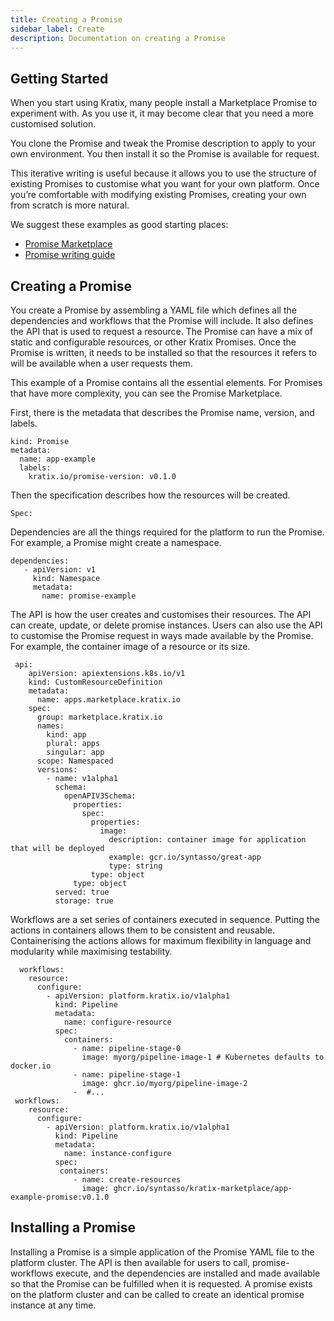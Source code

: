 ```yaml
---
title: Creating a Promise
sidebar_label: Create
description: Documentation on creating a Promise
---
```


## Getting Started
When you start using Kratix, many people install a Marketplace Promise to experiment with. As you use it, it may become clear that you need a more customised solution.

You clone the Promise and tweak the Promise description to apply to your own environment. You then install it so the Promise is available for request.

This iterative writing is useful because it allows you to use the structure of existing Promises to customise what you want for your own platform. Once you’re comfortable with modifying existing Promises, creating your own from scratch is more natural. 

We suggest these examples as good starting places:
- [Promise Marketplace](https://docs.kratix.io/marketplace)
- [Promise writing guide](../../../workshop/part-ii/writing-your-first-promise)

## Creating a Promise
You create a Promise by assembling a YAML file which defines all the dependencies and workflows that the Promise will include. It also defines the API that is used to request a resource. The Promise can have a mix of static and configurable resources, or other Kratix Promises. Once the Promise is written, it needs to be installed so that the resources it refers to will be available when a user requests them.

This example of a Promise contains all the essential elements. For Promises that have more complexity, you can see the Promise Marketplace. 

First, there is the metadata that describes the Promise name, version, and labels. 

```apiVersion: platform.kratix.io/v1alpha1
kind: Promise
metadata:
  name: app-example
  labels:
    kratix.io/promise-version: v0.1.0
```
Then the specification describes how the resources will be created.

```
Spec:
```

Dependencies are all the things required for the platform to run the Promise. For example, a Promise might create a namespace.

 ```
 dependencies:
    - apiVersion: v1
      kind: Namespace
      metadata:
        name: promise-example
```

The API is how the user creates and customises their resources. The API can create, update, or delete promise instances. Users can also use the API to customise the Promise request in ways made available by the Promise. For example, the container image of a resource or its size. 

```
 api:
    apiVersion: apiextensions.k8s.io/v1
    kind: CustomResourceDefinition
    metadata:
      name: apps.marketplace.kratix.io
    spec:
      group: marketplace.kratix.io
      names:
        kind: app
        plural: apps
        singular: app
      scope: Namespaced
      versions:
        - name: v1alpha1
          schema:
            openAPIV3Schema:
              properties:
                spec:
                  properties:
                    image:
                      description: container image for application that will be deployed
                      example: gcr.io/syntasso/great-app
                      type: string
                  type: object
              type: object
          served: true
          storage: true
```

Workflows are a set series of containers executed in sequence. Putting the actions in containers allows them to be consistent and reusable. Containerising the actions allows for maximum flexibility in language and modularity while maximising testability.

```
  workflows:
    resource:
      configure:
        - apiVersion: platform.kratix.io/v1alpha1
          kind: Pipeline
          metadata:
            name: configure-resource
          spec:
            containers:
              - name: pipeline-stage-0
                image: myorg/pipeline-image-1 # Kubernetes defaults to docker.io
              - name: pipeline-stage-1
                image: ghcr.io/myorg/pipeline-image-2
              -  #...
 workflows:
    resource:
      configure:
        - apiVersion: platform.kratix.io/v1alpha1
          kind: Pipeline
          metadata:
            name: instance-configure
          spec:
           containers:
              - name: create-resources
                image: ghcr.io/syntasso/kratix-marketplace/app-example-promise:v0.1.0
```

## Installing a Promise

Installing a Promise is a simple application of the Promise YAML file to the platform cluster. The API is then available for users to call, promise-workflows execute, and the dependencies are installed and made available so that the Promise can be fulfilled when it is requested. A promise exists on the platform cluster and can be called to create an identical promise instance at any time.
